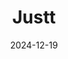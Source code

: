 ---  
layout: startup_page  
title: "Justt"  
id: "justt.ai"  
permalink: "/justtjustt.ai12192024/"  
website: "https://justt.ai/"  
funding_round: "Series C"  
funding_amount: "$30M"  
investors: "Zeev Ventures, Oak HC/FT, F2 Venture Capital"  
about: "Justt is a leader in AI-based chargeback management, offering a scalable platform designed for merchants of all sizes. Its proprietary AI technology analyzes vast amounts of data to generate customized arguments for payment disputes, helping businesses recover lost revenue and increase operational efficiency. Justt's solution is designed to improve over time through continuous machine learning."  
markets: "Fintech, AI, Payments, Financial Services"  
hq: "Tel Aviv, Tel-Aviv, Israel"  
founded_year: "2020"  
linkedin: "https://www.linkedin.com/company/justt-ai/"  
twitter: "https://twitter.com/justt_ai"  
instagram: ""  
facebook: "https://www.facebook.com/We.Are.Justt"  
crunchbase: "https://www.crunchbase.com/organization/justt-ai"  
pitchbook: "https://pitchbook.com/profiles/company/230751-28"  

date_display: "19-Dec-2024"  
date: "2024-12-19"

# SEO Optimization  
meta_title: "Justt - Series C Funding ($30M)"  
meta_description: "Justt, Justt is a leader in AI-based chargeback management, offering a scalable platform designed for merchants of all sizes. Its proprietary AI technology a..."  
meta_keywords: "Justt, Fintech, AI, Payments, Financial Services, Series C funding"  
canonical_url: "https://startup.projectstartups.com/justtjustt.ai12192024/"  
---